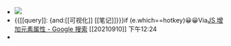- ![](https://firebasestorage.googleapis.com/v0/b/firescript-577a2.appspot.com/o/imgs%2Fapp%2Fxinyiheng%2FmwQKP7gV77.jpeg?alt=media&token=55013d89-11f3-422f-bbf2-a06c4b9c1a24)
- {{[[query]]: {and:[[可视化]] [[笔记]]}}}if (e.which==hotkey)😀😀Via[JS 增加元素属性 - Google 搜索](https://www.google.com/search?q=JS+%E5%A2%9E%E5%8A%A0%E5%85%83%E7%B4%A0%E5%B1%9E%E6%80%A7&oq=JS+%E5%A2%9E%E5%8A%A0%E5%85%83%E7%B4%A0%E5%B1%9E%E6%80%A7&aqs=chrome..69i57.13688j0j1&sourceid=chrome&ie=UTF-8) [[20210910]] 下午12:24
- 
